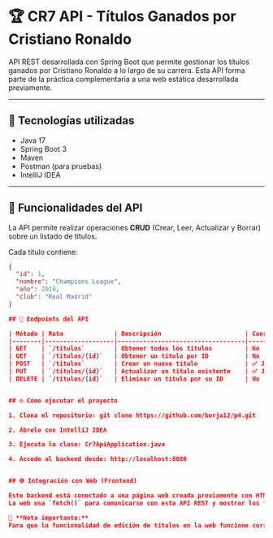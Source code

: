 # 🏆 CR7 API - Títulos Ganados por Cristiano Ronaldo

API REST desarrollada con Spring Boot que permite gestionar los títulos ganados por Cristiano Ronaldo a lo largo de su carrera. Esta API forma parte de la práctica complementaria a una web estática desarrollada previamente.

---

## 🚀 Tecnologías utilizadas

- Java 17
- Spring Boot 3
- Maven
- Postman (para pruebas)
- IntelliJ IDEA

---

## 🎯 Funcionalidades del API

La API permite realizar operaciones **CRUD** (Crear, Leer, Actualizar y Borrar) sobre un listado de títulos.

Cada título contiene:
```json
{
  "id": 1,
  "nombre": "Champions League",
  "año": 2018,
  "club": "Real Madrid"
}

## 📌 Endpoints del API

| Método | Ruta              | Descripción                       | Cuerpo requerido | Posibles respuestas |
|--------|-------------------|-----------------------------------|------------------|----------------------|
| GET    | `/titulos`        | Obtener todos los títulos         | No               | 200 OK               |
| GET    | `/titulos/{id}`   | Obtener un título por ID          | No               | 200 OK / 404 Not Found |
| POST   | `/titulos`        | Crear un nuevo título             | ✅ JSON          | 200 OK               |
| PUT    | `/titulos/{id}`   | Actualizar un título existente    | ✅ JSON          | 200 OK / 404 Not Found |
| DELETE | `/titulos/{id}`   | Eliminar un título por su ID      | No               | 204 No Content / 404 Not Found |


## ⚙️ Cómo ejecutar el proyecto

1. Clona el repositorio: git clone https://github.com/borja12/p4.git

2. Ábrelo con IntelliJ IDEA

3. Ejecuta la clase: Cr7ApiApplication.java

4. Accede al backend desde: http://localhost:8080


## 🌐 Integración con Web (Frontend)

Este backend está conectado a una página web creada previamente con HTML, CSS y JavaScript.  
La web usa `fetch()` para comunicarse con esta API REST y mostrar los títulos en tiempo real.

📍 **Nota importante:**  
Para que la funcionalidad de edición de títulos en la web funcione correctamente, es necesario tener el backend ejecutándose localmente en `http://localhost:8080`.